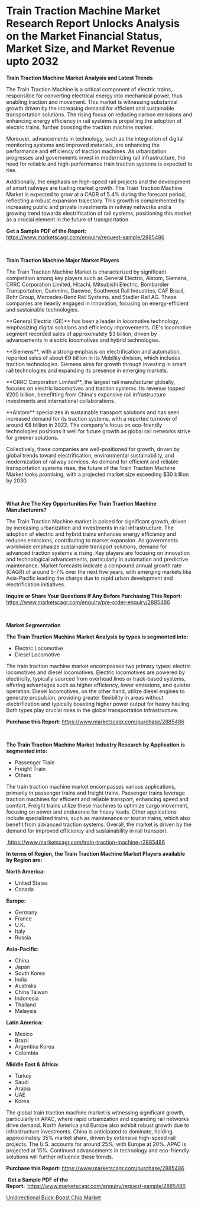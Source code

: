 <p><h1>Train Traction Machine Market Research Report Unlocks Analysis on the Market Financial Status, Market Size, and Market Revenue upto 2032</h1></p><p><strong>Train Traction Machine Market Analysis and Latest Trends</strong></p>
<p><p>The Train Traction Machine is a critical component of electric trains, responsible for converting electrical energy into mechanical power, thus enabling traction and movement. This market is witnessing substantial growth driven by the increasing demand for efficient and sustainable transportation solutions. The rising focus on reducing carbon emissions and enhancing energy efficiency in rail systems is propelling the adoption of electric trains, further boosting the traction machine market.</p><p>Moreover, advancements in technology, such as the integration of digital monitoring systems and improved materials, are enhancing the performance and efficiency of traction machines. As urbanization progresses and governments invest in modernizing rail infrastructure, the need for reliable and high-performance train traction systems is expected to rise. </p><p>Additionally, the emphasis on high-speed rail projects and the development of smart railways are fueling market growth. The Train Traction Machine Market is expected to grow at a CAGR of 5.4% during the forecast period, reflecting a robust expansion trajectory. This growth is complemented by increasing public and private investments in railway networks and a growing trend towards electrification of rail systems, positioning this market as a crucial element in the future of transportation.</p></p>
<p><strong>Get a Sample PDF of the Report:&nbsp;</strong> <a href="https://www.marketscagr.com/enquiry/request-sample/2885486?utm_campaign=2520&utm_medium=2&utm_source=Github&utm_content=ia&utm_term=13032025&utm_id=train-traction-machine">https://www.marketscagr.com/enquiry/request-sample/2885486</a></p>
<p>&nbsp;</p>
<p><strong>Train Traction Machine Major Market Players</strong></p>
<p><p>The Train Traction Machine Market is characterized by significant competition among key players such as General Electric, Alstom, Siemens, CRRC Corporation Limited, Hitachi, Mitsubishi Electric, Bombardier Transportation, Cummins, Daewoo, Southwest Rail Industries, CAF Brasil, Bohr Group, Mercedes-Benz Rail Systems, and Stadler Rail AG. These companies are heavily engaged in innovation, focusing on energy-efficient and sustainable technologies.</p><p>**General Electric (GE)** has been a leader in locomotive technology, emphasizing digital solutions and efficiency improvements. GE's locomotive segment recorded sales of approximately $3 billion, driven by advancements in electric locomotives and hybrid technologies. </p><p>**Siemens**, with a strong emphasis on electrification and automation, reported sales of about €9 billion in its Mobility division, which includes traction technologies. Siemens aims for growth through investing in smart rail technologies and expanding its presence in emerging markets.</p><p>**CRRC Corporation Limited**, the largest rail manufacturer globally, focuses on electric locomotives and traction systems. Its revenue topped ¥200 billion, benefitting from China's expansive rail infrastructure investments and international collaborations.</p><p>**Alstom** specializes in sustainable transport solutions and has seen increased demand for its traction systems, with a reported turnover of around €8 billion in 2022. The company's focus on eco-friendly technologies positions it well for future growth as global rail networks strive for greener solutions.</p><p>Collectively, these companies are well-positioned for growth, driven by global trends toward electrification, environmental sustainability, and modernization of railway services. As demand for efficient and reliable transportation systems rises, the future of the Train Traction Machine Market looks promising, with a projected market size exceeding $30 billion by 2030.</p></p>
<p>&nbsp;</p>
<p><strong>What Are The Key Opportunities For Train Traction Machine Manufacturers?</strong></p>
<p><p>The Train Traction Machine market is poised for significant growth, driven by increasing urbanization and investments in rail infrastructure. The adoption of electric and hybrid trains enhances energy efficiency and reduces emissions, contributing to market expansion. As governments worldwide emphasize sustainable transport solutions, demand for advanced traction systems is rising. Key players are focusing on innovation and technological advancements, particularly in automation and predictive maintenance. Market forecasts indicate a compound annual growth rate (CAGR) of around 5-7% over the next five years, with emerging markets like Asia-Pacific leading the charge due to rapid urban development and electrification initiatives.</p></p>
<p><strong>Inquire or Share Your Questions If Any Before Purchasing This Report:</strong> <a href="https://www.marketscagr.com/enquiry/pre-order-enquiry/2885486?utm_campaign=2520&utm_medium=2&utm_source=Github&utm_content=ia&utm_term=13032025&utm_id=train-traction-machine">https://www.marketscagr.com/enquiry/pre-order-enquiry/2885486</a></p>
<p>&nbsp;</p>
<p><strong>Market Segmentation</strong></p>
<p><strong>The Train Traction Machine Market Analysis by types is segmented into:</strong></p>
<p><ul><li>Electric Locomotive</li><li>Diesel Locomotive</li></ul></p>
<p><p>The train traction machine market encompasses two primary types: electric locomotives and diesel locomotives. Electric locomotives are powered by electricity, typically sourced from overhead lines or track-based systems, offering advantages such as higher efficiency, lower emissions, and quieter operation. Diesel locomotives, on the other hand, utilize diesel engines to generate propulsion, providing greater flexibility in areas without electrification and typically boasting higher power output for heavy hauling. Both types play crucial roles in the global transportation infrastructure.</p></p>
<p><strong>Purchase this Report:&nbsp;</strong><a href="https://www.marketscagr.com/purchase/2885486?utm_campaign=2520&utm_medium=2&utm_source=Github&utm_content=ia&utm_term=13032025&utm_id=train-traction-machine">https://www.marketscagr.com/purchase/2885486</a></p>
<p>&nbsp;</p>
<p><strong>The Train Traction Machine Market Industry Research by Application is segmented into:</strong></p>
<p><ul><li>Passenger Train</li><li>Freight Train</li><li>Others</li></ul></p>
<p><p>The train traction machine market encompasses various applications, primarily in passenger trains and freight trains. Passenger trains leverage traction machines for efficient and reliable transport, enhancing speed and comfort. Freight trains utilize these machines to optimize cargo movement, focusing on power and endurance for heavy loads. Other applications include specialized trains, such as maintenance or tourist trains, which also benefit from advanced traction systems. Overall, the market is driven by the demand for improved efficiency and sustainability in rail transport.</p></p>
<p><a href="https://www.marketscagr.com/train-traction-machine-r2885486?utm_campaign=2520&utm_medium=2&utm_source=Github&utm_content=ia&utm_term=13032025&utm_id=train-traction-machine">&nbsp;https://www.marketscagr.com/train-traction-machine-r2885486</a></p>
<p><strong>In terms of Region, the Train Traction Machine Market Players available by Region are:</strong></p>
<p>
    <p> <strong> North America: </strong>
        <ul>
            <li>United States</li>
            <li>Canada</li>
        </ul>
        </p> 
    <p> <strong> Europe: </strong>
        <ul>
            <li>Germany</li>
            <li>France</li>
            <li>U.K.</li>
            <li>Italy</li>
            <li>Russia</li>
        </ul>
        </p> 
    <p> <strong> Asia-Pacific: </strong>
        <ul>
            <li>China</li>
            <li>Japan</li>
            <li>South Korea</li>
            <li>India</li>
            <li>Australia</li>
            <li>China Taiwan</li>
            <li>Indonesia</li>
            <li>Thailand</li>
            <li>Malaysia</li>
        </ul>
        </p> 
    <p> <strong> Latin America: </strong>
        <ul>
            <li>Mexico</li>
            <li>Brazil</li>
            <li>Argentina Korea</li>
            <li>Colombia</li>
        </ul>
        </p> 
    <p> <strong> Middle East & Africa: </strong>
        <ul>
            <li>Turkey</li>
            <li>Saudi</li>
            <li>Arabia</li>
            <li>UAE</li>
            <li>Korea</li>
        </ul>
    </p>
    </p>
<p><p>The global train traction machine market is witnessing significant growth, particularly in APAC, where rapid urbanization and expanding rail networks drive demand. North America and Europe also exhibit robust growth due to infrastructure investments. China is anticipated to dominate, holding approximately 35% market share, driven by extensive high-speed rail projects. The U.S. accounts for around 25%, with Europe at 20%. APAC is projected at 15%. Continued advancements in technology and eco-friendly solutions will further influence these trends.</p></p>
<p><strong>Purchase this Report: </strong><a href="https://www.marketscagr.com/purchase/2885486?utm_campaign=2520&utm_medium=2&utm_source=Github&utm_content=ia&utm_term=13032025&utm_id=train-traction-machine">https://www.marketscagr.com/purchase/2885486</a></p>
<p>&nbsp;<strong>Get a Sample PDF of the Report:&nbsp;&nbsp;</strong><a href="https://www.marketscagr.com/enquiry/request-sample/2885486?utm_campaign=2520&utm_medium=2&utm_source=Github&utm_content=ia&utm_term=13032025&utm_id=train-traction-machine">https://www.marketscagr.com/enquiry/request-sample/2885486</a></p>
<p><strong></strong></p>
<p><p><a href="https://github.com/boitafbg/Market-Research-Report-List-1/blob/main/unidirectional-buck-boost-chip-market.md?utm_campaign=2520&utm_medium=2&utm_source=Github&utm_content=ia&utm_term=13032025&utm_id=train-traction-machine">Unidirectional Buck-Boost Chip Market</a></p></p>
